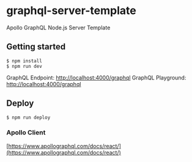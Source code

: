 # graphql-server-template
Apollo GraphQL Node.js Server Template

## Getting started
```
$ npm install
$ npm run dev
```

GraphQL Endpoint: [http://localhost:4000/graphql](http://localhost:4000/graphql)
GraphQL Playground: [http://localhost:4000/graphql](http://localhost:4000/graphql)

## Deploy
```
$ npm run deploy
```

### Apollo Client
[https://www.apollographql.com/docs/react/](https://www.apollographql.com/docs/react/)
